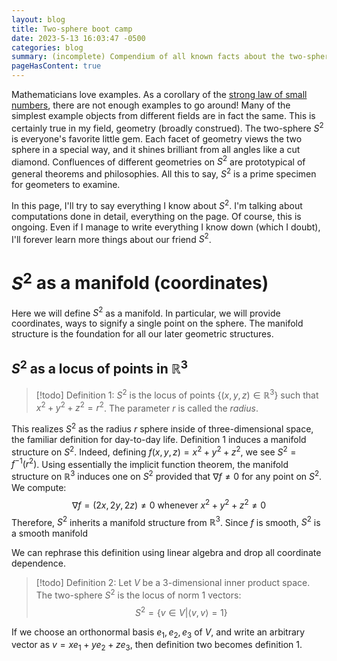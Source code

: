 ```yaml
---
layout: blog
title: Two-sphere boot camp
date: 2023-5-13 16:03:47 -0500
categories: blog
summary: (incomplete) Compendium of all known facts about the two-sphere
pageHasContent: true
---
```

Mathematicians love examples. As a corollary of the [strong law of small numbers](https://en.wikipedia.org/wiki/Strong_law_of_small_numbers), there are not enough examples to go around! Many of the simplest example objects from different fields are in fact the same. This is certainly true in my field, geometry (broadly construed). The two-sphere $S^2$ is everyone's favorite little gem. Each facet of geometry views the two sphere in a special way, and it shines brilliant from all angles like a cut diamond. Confluences of different geometries on $S^2$ are prototypical of general theorems and philosophies. All this to say, $S^2$ is a prime specimen for geometers to examine.

In this page, I'll try to say everything I know about $S^2$. I'm talking about computations done in detail, everything on the page. Of course, this is ongoing. Even if I manage to write everything I know down (which I doubt), I'll forever learn more things about our friend $S^2$.
# $S^2$ as a manifold (coordinates)
Here we will define $S^2$ as a manifold. In particular, we will provide coordinates, ways to signify a single point on the sphere. The manifold structure is the foundation for all our later geometric structures.  
## $S^2$ as a locus of points in $\mathbb{R}^3$

>[!todo] Definition 1:
> $S^2$ is the locus of points $\left\{(x,y,z) \in \mathbb{R}^3\right\}$ such that $x^2 + y^2 + z^2 =r^2$. The parameter $r$ is called the *radius*. 

This realizes $S^2$ as the radius $r$ sphere inside of three-dimensional space, the familiar definition for day-to-day life. Definition 1 induces a manifold structure on $S^2$. Indeed, defining $f(x,y,z) = x^2 + y^2 + z^2$,  we see $S^2 = f^{-1}(r^2)$. Using essentially the implicit function theorem, the manifold structure on $\mathbb{R}^3$ induces one on $S^2$ provided that $\nabla f \neq 0$ for any point on $S^2$. We compute:
$$\nabla f = (2x,2y,2z) \neq0  \text{ whenever } x^2+y^2+z^2 \neq 0$$
Therefore, $S^2$ inherits a manifold structure from $\mathbb{R}^3$. Since $f$ is smooth, $S^2$ is a smooth manifold

We can rephrase this definition using linear algebra and drop all coordinate dependence. 
>[!todo] Definition 2:
> Let $V$ be a 3-dimensional inner product space. The two-sphere $S^2$ is the locus of norm 1 vectors:
> $$S^2=\{v \in V | \langle v,v \rangle = 1\}$$

If we choose an orthonormal basis $e_1,e_2,e_3$ of $V$, and write an arbitrary vector as $v = x e_1 + y e_2 + z e_3$, then definition two becomes definition 1.
